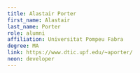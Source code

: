 ```yaml
---
title: Alastair Porter
first_name: Alastair
last_name: Porter
role: alumni
affiliation: Universitat Pompeu Fabra
degree: MA
link: https://www.dtic.upf.edu/~aporter/
neon: developer
---
```

